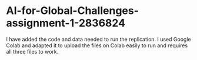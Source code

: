 # AI-for-Global-Challenges-assignment-1-2836824

I have added the code and data needed to run the replication. I used Google Colab and adapted it to upload the files on Colab easily to run and requires all three files to work.
